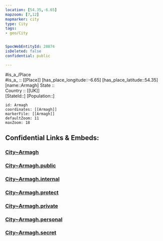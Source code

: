```yaml
---
location: [54.35,-6.65] 
mapzoom: [7,12] 
mapmarker: city 
type: City
tags:
- geo/City


SpocWebEntityId: 28874
isDeleted: false
confidential: public

---
```

#is_a_/Place  
#is_a_ :: [[Place]] 
[has_place_longitude::-6.65] 
[has_place_latitude::54.35] 
[name::Armagh] 
State ::  
Country :: [[UK]]  
[StateId::] 
[Population::] 



```leaflet
id: Armagh
coordinates: [[Armagh]] 
markerFile: [[Armagh]] 
defaultZoom: 11 
maxZoom: 18
```


## Confidential Links & Embeds: 

### [City~Armagh](/_Standards/Earth/Continent/Europe/Europe~North/UK/Ireland~North/counties~Ireland~North/Armagh-City,Banbridge_and_Craig/cities~Armagh-City,Banbridge_and_Craig/Armagh/City~Armagh.md) 

### [City~Armagh.public](/_public/Earth/Continent/Europe/Europe~North/UK/Ireland~North/counties~Ireland~North/Armagh-City,Banbridge_and_Craig/cities~Armagh-City,Banbridge_and_Craig/Armagh/City~Armagh.public.md) 

### [City~Armagh.internal](/_internal/Earth/Continent/Europe/Europe~North/UK/Ireland~North/counties~Ireland~North/Armagh-City,Banbridge_and_Craig/cities~Armagh-City,Banbridge_and_Craig/Armagh/City~Armagh.internal.md) 

### [City~Armagh.protect](/_protect/Earth/Continent/Europe/Europe~North/UK/Ireland~North/counties~Ireland~North/Armagh-City,Banbridge_and_Craig/cities~Armagh-City,Banbridge_and_Craig/Armagh/City~Armagh.protect.md) 

### [City~Armagh.private](/_private/Earth/Continent/Europe/Europe~North/UK/Ireland~North/counties~Ireland~North/Armagh-City,Banbridge_and_Craig/cities~Armagh-City,Banbridge_and_Craig/Armagh/City~Armagh.private.md) 

### [City~Armagh.personal](/_personal/Earth/Continent/Europe/Europe~North/UK/Ireland~North/counties~Ireland~North/Armagh-City,Banbridge_and_Craig/cities~Armagh-City,Banbridge_and_Craig/Armagh/City~Armagh.personal.md) 

### [City~Armagh.secret](/_secret/Earth/Continent/Europe/Europe~North/UK/Ireland~North/counties~Ireland~North/Armagh-City,Banbridge_and_Craig/cities~Armagh-City,Banbridge_and_Craig/Armagh/City~Armagh.secret.md)

